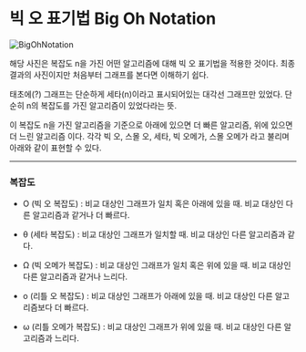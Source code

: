 # 빅 오 표기법 Big Oh Notation

![BigOhNotation](https://github.com/Drum-J/Rob_Edwards_DataStructure/assets/102205699/8336274f-da39-4690-80be-b80e59666d62)


해당 사진은 복잡도 n을 가진 어떤 알고리즘에 대해 빅 오 표기법을 적용한 것이다.
최종 결과의 사진이지만 처음부터 그래프를 본다면 이해하기 쉽다.

태초에(?) 그래프는 단순하게 세타(n)이라고 표시되어있는 대각선 그래프만 있었다. 단순히 n의 복잡도를 가진 알고리즘이 있었다라는 뜻.

이 복잡도 n을 가진 알고리즘을 기준으로 아래에 있으면 더 빠른 알고리즘, 위에 있으면 더 느린 알고리즘 이다.
각각 빅 오, 스몰 오, 세타, 빅 오메가, 스몰 오메가 라고 불리며 아래와 같이 표현할 수 있다.

---

### 복잡도
- O (빅 오 복잡도) : 비교 대상인 그래프가 일치 혹은 아래에 있을 때. 비교 대상인 다른 알고리즘과 같거나 더 빠르다.

- θ (세타 복잡도) : 비교 대상인 그래프가 일치할 때. 비교 대상인 다른 알고리즘과 같다.

- Ω (빅 오메가 복잡도) : 비교 대상인 그래프가 일치 혹은 위에 있을 때. 비교 대상인 다른 알고리즘과 같거나 느리다.

- o (리틀 오 복잡도) : 비교 대상인 그래프가 아래에 있을 때. 비교 대상인 다른 알고리즘보다 더 빠르다.

- ω (리틀 오메가 복잡도) : 비교 대상인 그래프가 위에 있을 때. 비교 대상인 다른 알고리즘과 느리다.

